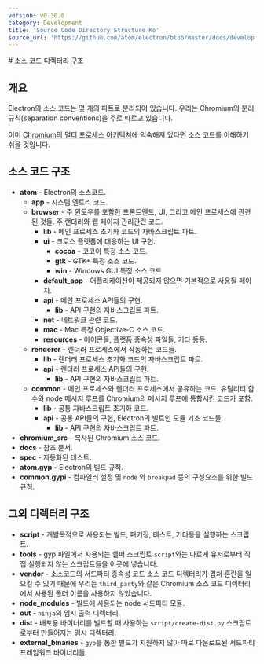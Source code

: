 ```yaml
---
version: v0.30.0
category: Development
title: 'Source Code Directory Structure Ko'
source_url: 'https://github.com/atom/electron/blob/master/docs/development/source-code-directory-structure-ko.md'
---
```


﻿# 소스 코드 디렉터리 구조

## 개요

Electron의 소스 코드는 몇 개의 파트로 분리되어 있습니다. 우리는 Chromium의 분리 규칙(separation conventions)을 주로 따르고 있습니다.

이미 [Chromium의 멀티 프로세스 아키텍쳐](http://dev.chromium.org/developers/design-documents/multi-process-architecture)에 익숙해져 있다면 소스 코드를 이해하기 쉬울 것입니다.

## 소스 코드 구조

* **atom** - Electron의 소스코드.
  * **app** - 시스템 엔트리 코드.
  * **browser** - 주 윈도우를 포함한 프론트엔드, UI, 그리고 메인 프로세스에 관련된 것들. 주 랜더러와 웹 페이지 관리관련 코드.
    * **lib** - 메인 프로세스 초기화 코드의 자바스크립트 파트.
    * **ui** - 크로스 플랫폼에 대응하는 UI 구현.
      * **cocoa** - 코코아 특정 소스 코드.
      * **gtk** - GTK+ 특정 소스 코드.
      * **win** - Windows GUI 특정 소스 코드.
    * **default_app** - 어플리케이션이 제공되지 않으면 기본적으로 사용될 페이지.
    * **api** - 메인 프로세스 API들의 구현.
       * **lib** -  API 구현의 자바스크립트 파트.
    * **net** - 네트워크 관련 코드.
    * **mac** - Mac 특정 Objective-C 소스 코드.
    * **resources** - 아이콘들, 플랫폼 종속성 파일들, 기타 등등.
  * **renderer** - 렌더러 프로세스에서 작동하는 코드들.
    * **lib** - 렌더러 프로세스 초기화 코드의 자바스크립트 파트.
    * **api** - 렌더러 프로세스 API들의 구현.
       * **lib** - API 구현의 자바스크립트 파트.
  * **common** - 메인 프로세스와 렌더러 프로세스에서 공유하는 코드. 유틸리티 함수와 node 메시지 루프를 Chromium의 메시지 루프에 통합시킨 코드가 포함.
    * **lib** - 공통 자바스크립트 초기화 코드.
    * **api** - 공통 API들의 구현, Electron의 빌트인 모듈 기초 코드들.
       * **lib** - API 구현의 자바스크립트 파트.
* **chromium_src** - 복사된 Chromium 소스 코드.
* **docs** - 참조 문서.
* **spec** - 자동화된 테스트.
* **atom.gyp** - Electron의 빌드 규칙.
* **common.gypi** - 컴파일러 설정 및 `node` 와 `breakpad` 등의 구성요소를 위한 빌드 규칙.

## 그외 디렉터리 구조

* **script** - 개발목적으로 사용되는 빌드, 패키징, 테스트, 기타등을 실행하는 스크립트.
* **tools** - gyp 파일에서 사용되는 헬퍼 스크립트 `script`와는 다르게 유저로부터 직접 실행되지 않는 스크립트들을 이곳에 넣습니다.
* **vendor** - 소스코드의 서드파티 종속성 코드 소스 코드 디렉터리가 겹쳐 혼란을 일으킬 수 있기 때문에
  우리는 `third_party`와 같은 Chromium 소스 코드 디렉터리에서 사용된 폴더 이름을 사용하지 않았습니다.
* **node_modules** - 빌드에 사용되는 node 서드파티 모듈.
* **out** - `ninja`의 임시 출력 디렉터리.
* **dist** - 배포용 바이너리를 빌드할 때 사용하는 `script/create-dist.py` 스크립트로부터 만들어지는 임시 디렉터리.
* **external_binaries** - `gyp`를 통한 빌드가 지원하지 않아 따로 다운로드된 서드파티 프레임워크 바이너리들.
